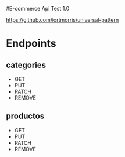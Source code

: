 #E-commerce Api Test 1.0

https://github.com/lortmorris/universal-pattern

# Endpoints
## categories

- GET
- PUT
- PATCH
- REMOVE

## productos

- GET
- PUT 
- PATCH 
- REMOVE

